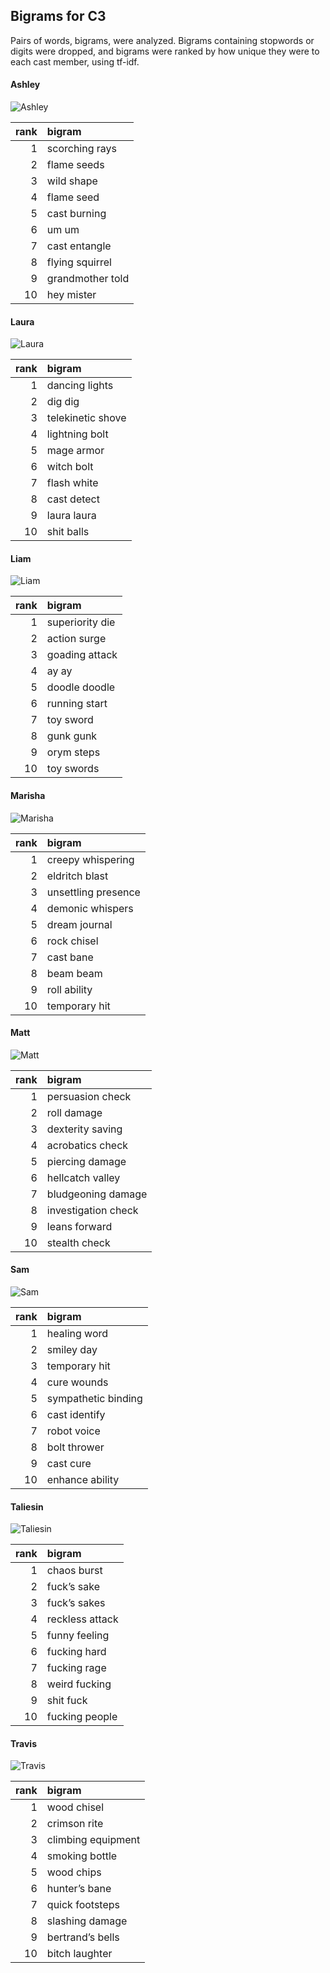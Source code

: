 
## Bigrams for C3

Pairs of words, bigrams, were analyzed. Bigrams containing stopwords or
digits were dropped, and bigrams were ranked by how unique they were to
each cast member, using tf-idf.

#### Ashley

![Ashley](../plots/bigramClouds/C3/C3ASHLEY.png)

| rank | bigram           |
| ---: | :--------------- |
|    1 | scorching rays   |
|    2 | flame seeds      |
|    3 | wild shape       |
|    4 | flame seed       |
|    5 | cast burning     |
|    6 | um um            |
|    7 | cast entangle    |
|    8 | flying squirrel  |
|    9 | grandmother told |
|   10 | hey mister       |

#### Laura

![Laura](../plots/bigramClouds/C3/C3LAURA.png)

| rank | bigram            |
| ---: | :---------------- |
|    1 | dancing lights    |
|    2 | dig dig           |
|    3 | telekinetic shove |
|    4 | lightning bolt    |
|    5 | mage armor        |
|    6 | witch bolt        |
|    7 | flash white       |
|    8 | cast detect       |
|    9 | laura laura       |
|   10 | shit balls        |

#### Liam

![Liam](../plots/bigramClouds/C3/C3LIAM.png)

| rank | bigram          |
| ---: | :-------------- |
|    1 | superiority die |
|    2 | action surge    |
|    3 | goading attack  |
|    4 | ay ay           |
|    5 | doodle doodle   |
|    6 | running start   |
|    7 | toy sword       |
|    8 | gunk gunk       |
|    9 | orym steps      |
|   10 | toy swords      |

#### Marisha

![Marisha](../plots/bigramClouds/C3/C3MARISHA.png)

| rank | bigram              |
| ---: | :------------------ |
|    1 | creepy whispering   |
|    2 | eldritch blast      |
|    3 | unsettling presence |
|    4 | demonic whispers    |
|    5 | dream journal       |
|    6 | rock chisel         |
|    7 | cast bane           |
|    8 | beam beam           |
|    9 | roll ability        |
|   10 | temporary hit       |

#### Matt

![Matt](../plots/bigramClouds/C3/C3MATT.png)

| rank | bigram              |
| ---: | :------------------ |
|    1 | persuasion check    |
|    2 | roll damage         |
|    3 | dexterity saving    |
|    4 | acrobatics check    |
|    5 | piercing damage     |
|    6 | hellcatch valley    |
|    7 | bludgeoning damage  |
|    8 | investigation check |
|    9 | leans forward       |
|   10 | stealth check       |

#### Sam

![Sam](../plots/bigramClouds/C3/C3SAM.png)

| rank | bigram              |
| ---: | :------------------ |
|    1 | healing word        |
|    2 | smiley day          |
|    3 | temporary hit       |
|    4 | cure wounds         |
|    5 | sympathetic binding |
|    6 | cast identify       |
|    7 | robot voice         |
|    8 | bolt thrower        |
|    9 | cast cure           |
|   10 | enhance ability     |

#### Taliesin

![Taliesin](../plots/bigramClouds/C3/C3TALIESIN.png)

| rank | bigram          |
| ---: | :-------------- |
|    1 | chaos burst     |
|    2 | fuck’s sake     |
|    3 | fuck’s sakes    |
|    4 | reckless attack |
|    5 | funny feeling   |
|    6 | fucking hard    |
|    7 | fucking rage    |
|    8 | weird fucking   |
|    9 | shit fuck       |
|   10 | fucking people  |

#### Travis

![Travis](../plots/bigramClouds/C3/C3TRAVIS.png)

| rank | bigram             |
| ---: | :----------------- |
|    1 | wood chisel        |
|    2 | crimson rite       |
|    3 | climbing equipment |
|    4 | smoking bottle     |
|    5 | wood chips         |
|    6 | hunter’s bane      |
|    7 | quick footsteps    |
|    8 | slashing damage    |
|    9 | bertrand’s bells   |
|   10 | bitch laughter     |
